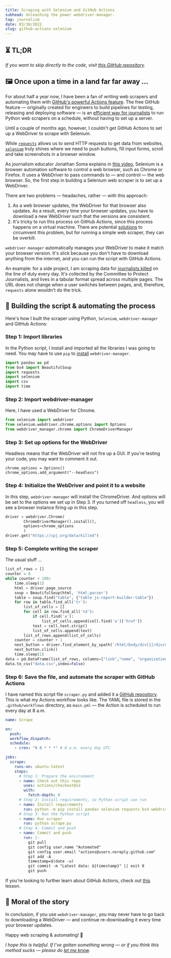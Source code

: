```yaml
---
title: Scraping with Selenium and GitHub Actions
subhead: Unleashing the power webdriver-manager.
tag: journalism
date: 03/10/2022
slug: github-actions-selenium
---
```


## ⏳ TL;DR

_If you want to skip directly to the code, visit [this GitHub repository](https://github.com/aadittambe/selenium-scraper)._

## 🖼 Once upon a time in a land far far away ...

For about half a year now, I have been a fan of writing web scrapers and automating them with [GitHub's powerful Actions feature](https://github.com/features/actions). The free GitHub feature — originally created for engineers to build pipelines for testing, releasing and deploying software — is an [efficient way for journalists](https://palewi.re/docs/first-github-scraper/) to run Python web scrapers on a schedule, without having to set up a server.

Until a couple of months ago, however, I couldn't get GitHub Actions to set up a WebDriver to scrape with Selenium.

While [`requests`](https://docs.python-requests.org/en/latest/) allows us to send HTTP requests to get data from websites, [`selenium`](https://selenium-python.readthedocs.io/) truly shines where we need to push buttons, fill input forms, scroll and take screenshots in a browser window.

As journalism educator Jonathan Soma explains in [this video](https://www.youtube.com/watch?v=mAwL_0N1W9E&t), Selenium is a browser automation software to control a web browser, such as Chrome or Firefox. It uses a WebDriver to pass commands to — and control — the web browser. So, the first step in building a Selenium web scraper is to set up a WebDriver.

There are two problems — headaches, rather — with this approach:

1. As a web browser updates, the WebDriver for that browser also updates. As a result, every time your browser updates, you have to download a new WebDriver such that the versions are consistent.
1. It's tricky to run this process on GitHub Actions, since this process happens on a virtual machine. There are potential [solutions](https://www.blazemeter.com/blog/automated-testing-selenium-github-actions) to circumvent this problem, but for running a simple web scraper, they can be overkill.

`webdriver-manager` automatically manages your WebDriver to make it match your browser version. It's slick because you don't have to download anything from the internet, and you can run the script with GitHub Actions.

An example: for a side project, I am scraping data for [journalists killed](https://cpj.org/data/killed/?status=Killed&motiveConfirmed%5B%5D=Confirmed&type%5B%5D=Journalist&start_year=1992&end_year=2022&group_by=year) on the line of duty every day. It's collected by the Committee to Protect Journalists, and lives in a tabular format spread across multiple pages. The URL does not change when a user switches between pages, and, therefore, `requests` alone wouldn't do the trick.

## 💪 Building the script & automating the process

Here's how I built the scraper using Python, `Selenium`, `webdriver-manager` and GitHub Actions:

### Step 1: Import libraries

In the Python script, I install and imported all the libraries I was going to need. You may have to use `pip` to [install](https://pypi.org/project/webdriver-manager/) `webdriver-manager`.

```python
import pandas as pd
from bs4 import BeautifulSoup
import requests
import selenium
import csv
import time
```

### Step 2: Import webdriver-manager

Here, I have used a WebDriver for Chrome.

```python
from selenium import webdriver
from selenium.webdriver.chrome.options import Options
from webdriver_manager.chrome import ChromeDriverManager
```

### Step 3: Set up options for the WebDriver

Headless means that the WebDriver will not fire up a GUI. If you're testing your code, you may want to comment it out.

```
chrome_options = Options()
chrome_options.add_argument("--headless")
```

### Step 4: Initialize the WebDriver and point it to a website

In this step, `webdriver-manager` will install the ChromeDriver. And options will be set to the options we set up in Step 3. If you turned off `headless`, you will see a browser instance firing up in this step.

```python
driver = webdriver.Chrome(
        ChromeDriverManager().install(),
        options=chrome_options
        )
driver.get("https://cpj.org/data/killed")
```

### Step 5: Complete writing the scraper

The usual stuff ...

```python
list_of_rows = []
counter = 0
while counter < 100:
    time.sleep(1)
    html = driver.page_source
    soup = BeautifulSoup(html, 'html.parser')
    table = soup.find("table", {"table js-report-builder-table"})
    for row in table.find_all('tr'):
        list_of_cells = []
        for cell in row.find_all('td'):
            if cell.find('a'):
                list_of_cells.append(cell.find('a')['href'])
            text = cell.text.strip()
            list_of_cells.append(text)
        list_of_rows.append(list_of_cells)
    counter = counter + 1
    next_button = driver.find_element_by_xpath('/html/body/div[1]/div/div/div[2]/div/div[1]/div/nav/ul/li[8]/a')
    next_button.click()
    time.sleep(1)
data = pd.DataFrame(list_of_rows, columns=["link","name", "organization", "date", "location","killed","type_of_death", ""]).dropna().drop_duplicates()
data.to_csv("data.csv",index=False)
```

### Step 6: Save the file, and automate the scraper with GitHub Actions

I have named this script file `scraper.py` and added it a [GitHub repository](https://github.com/aadittambe/selenium-scraper). This is what my Actions workflow looks like. The YAML file is stored in the `.github/workflows` directory, as `main.yml` — the Action is scheduled to run every day at 8 a.m.

```yaml
name: Scrape

on:
  push:
  workflow_dispatch:
  schedule:
    - cron: "0 8 * * *" # 8 a.m. every day UTC

jobs:
  scrape:
    runs-on: ubuntu-latest
    steps:
      # Step 1: Prepare the environment
      - name: Check out this repo
        uses: actions/checkout@v2
        with:
          fetch-depth: 0
      # Step 2: Install requirements, so Python script can run
      - name: Install requirements
        run: python -m pip install pandas selenium requests bs4 webdriver-manager
      # Step 3: Run the Python script
      - name: Run scraper
        run: python scrape.py
      # Step 4: Commit and push
      - name: Commit and push
        run: |-
          git pull
          git config user.name "Automated"
          git config user.email "actions@users.noreply.github.com"
          git add -A
          timestamp=$(date -u)
          git commit -m "Latest data: ${timestamp}" || exit 0
          git push
```

If you're looking to further learn about GitHub Actions, check out [this](https://palewi.re/docs/first-github-scraper/index.html) lesson.

## 🧐 Moral of the story

In conclusion, if you use `webdriver-manager`, you may never have to go back to downloading a WebDriver — and continue re-downloading it every time your browser updates.

Happy web scraping & automating! 🤖

_I hope this is helpful. If I've gotten something wrong — or if you think this method sucks — please do [let me know](mailto:aadit.tambe@gmail.com)._
